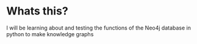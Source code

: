 # Whats this?
I will be learning about and testing the functions of the Neo4j database in python to make knowledge graphs